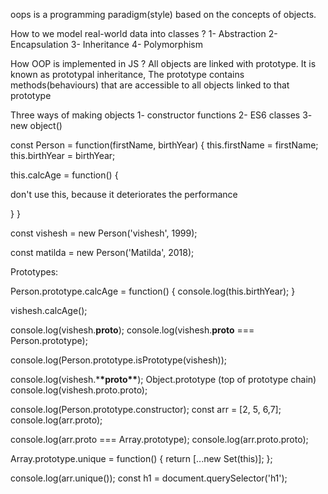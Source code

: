 oops is a programming paradigm(style) based on the concepts of objects.

How to we model real-world data into classes ?
1- Abstraction
2- Encapsulation
3- Inheritance
4- Polymorphism

How OOP is implemented in JS ?
All objects are linked with prototype. It is known as prototypal inheritance, The prototype contains methods(behaviours) that are accessible to all objects linked to that prototype

Three ways of making objects
1- constructor functions
2- ES6 classes
3- new object()

const Person = function(firstName, birthYear) {
this.firstName = firstName;
this.birthYear = birthYear;

this.calcAge = function() {

<!-- console.log(2036 - this.birthYear); --> don't use this, because it deteriorates the performance

}
}

const vishesh = new Person('vishesh', 1999);

const matilda = new Person('Matilda', 2018);

Prototypes:

Person.prototype.calcAge = function() {
console.log(this.birthYear);
}

vishesh.calcAge();

console.log(vishesh.**proto**);
console.log(vishesh.**proto** === Person.prototype);

console.log(Person.prototype.isPrototype(vishesh));

console.log(vishesh.\***\*proto\*\***);
Object.prototype (top of prototype chain)
console.log(vishesh.proto.proto);

console.log(Person.prototype.constructor);
const arr = [2, 5, 6,7];
console.log(arr.proto);

console.log(arr.proto === Array.prototype);
console.log(arr.proto.proto);

Array.prototype.unique = function() {
return [...new Set(this)];
};

console.log(arr.unique());
const h1 = document.querySelector('h1');
